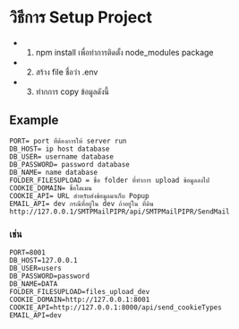 # วิธีการ Setup Project

- 1. npm install เพื่อทำการติดตั้ง node_modules package
- 2. สร้าง file ชื่อว่า .env
- 3. ทำกการ copy ข้อมูลดังนี้

## Example

````shell
PORT= port ที่ต้องการให้ server run
DB_HOST= ip host database
DB_USER= username database
DB_PASSWORD= password database
DB_NAME= name database
FOLDER_FILESUPLOAD = ชื่อ folder ที่ทำการ upload ข้อมูลลงไป
COOKIE_DOMAIN= ชื่อโดเมน
COOKIE_API= URL สำหรับส่งข้อมูลมาเก็บ Popup
EMAIL_API= dev กรณีที่อยู่ใน dev ถ้าอยู่ใน ที่ดิน http://127.0.0.1/SMTPMailPIPR/api/SMTPMailPIPR/SendMail
````

### เช่น 

````shell
PORT=8001
DB_HOST=127.0.0.1
DB_USER=users
DB_PASSWORD=password
DB_NAME=DATA
FOLDER_FILESUPLOAD=files_upload_dev
COOKIE_DOMAIN=http://127.0.0.1:8001
COOKIE_API=http://127.0.0.1:8000/api/send_cookieTypes
EMAIL_API=dev

````
